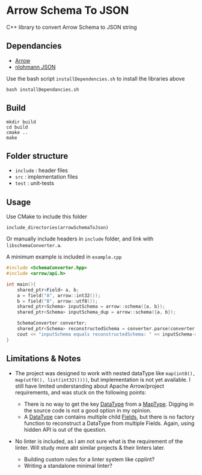 # Arrow Schema To JSON
C++ library to convert Arrow Schema to JSON string

## Dependancies
- [Arrow](https://github.com/apache/arrow)
- [nlohmann JSON](https://github.com/nlohmann/json)

Use the bash script `installDependencies.sh` to install the libraries above
```
bash installDependancies.sh
```

## Build
```
mkdir build
cd build
cmake ..
make
```

## Folder structure
- `include` : header files
- `src` : implementation files
- `test` : unit-tests

## Usage
Use CMake to include this folder
```
include_directories(arrowSchemaToJson)
```

Or manually include headers in `include` folder, and link with `libschemaConverter.a`.

A minimum example is included in `example.cpp`
```C++
#include <SchemaConverter.hpp>
#include <arrow/api.h>

int main(){
    shared_ptr<Field> a, b;
    a = field("A", arrow::int32());
    b = field("B", arrow::utf8());
    shared_ptr<Schema> inputSchema = arrow::schema({a, b});
    shared_ptr<Schema> inputSchema_dup = arrow::schema({a, b});

    SchemaConverter converter;
    shared_ptr<Schema> reconstructedSchema = converter.parse(converter.serialize(inputSchema));
    cout << "inputSchema equals reconstructedSchema: " << inputSchema->Equals(*reconstructedSchema) << endl;
}
```

## Limitations & Notes 
* The project was designed to work with nested dataType like `map(int8(), map(utf8(), list(int32())))`, but implementation is not yet available. I still have limited understanding about Apache Arrow/project requirements, and was stuck on the following points:
    * There is no way to get the key [DataType](https://arrow.apache.org/docs/cpp/api/datatype.html#_CPPv4N5arrow8DataTypeE) from a [MapType](https://arrow.apache.org/docs/cpp/api/datatype.html#classarrow_1_1_map_type). Digging in the source code is not a good option in my opinion.
    * A [DataType](https://arrow.apache.org/docs/cpp/api/datatype.html#classarrow_1_1_data_type) can contains multiple child [Fields](https://arrow.apache.org/docs/cpp/api/datatype.html#_CPPv4N5arrow5FieldE), but there is no factory function to reconstruct a DataType from multiple Fields. Again, using hidden API is out of the question.
    
* No linter is included, as I am not sure what is the requirement of the linter. Will study more abt similar projects & their linters later.
    * Building custom rules for a linter system like cpplint?
    * Writing a standalone minimal linter?


